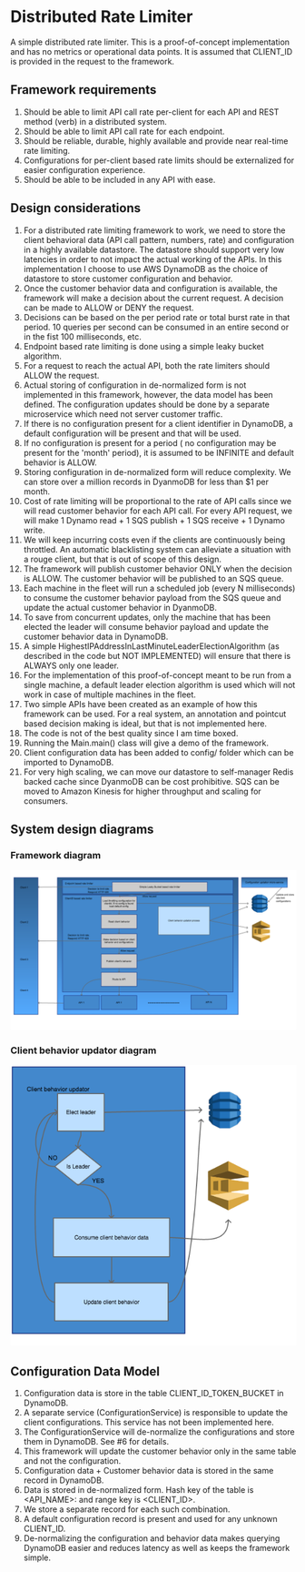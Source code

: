 # Distributed Rate Limiter

A simple distributed rate limiter. This is a proof-of-concept implementation and has no metrics or operational data points. It is assumed that CLIENT_ID is provided in the request to the framework.

<h2>Framework requirements</h2>

1. Should be able to limit API call rate per-client for each API and REST method (verb) in a distributed system.
2. Should be able to limit API call rate for each endpoint.
3. Should be reliable, durable, highly available and provide near real-time rate limiting.
4. Configurations for per-client based rate limits should be externalized for easier configuration experience.
5. Should be able to be included in any API with ease.


<h2>Design considerations</h2>

1. For a distributed rate limiting framework to work, we need to store the client behavioral data (API call pattern, numbers, rate) and configuration in a highly available datastore. The datastore should support very low latencies in order to not impact the actual working of the APIs. In this implementation I choose to use AWS DynamoDB as the choice of datastore to store customer configuration and behavior.
2. Once the customer behavior data and configuration is available, the framework will make a decision about the current request. A decision can be made to ALLOW or DENY the request.
3. Decisions can be based on the per period rate or total burst rate in that period. 10 queries per second can be consumed in an entire second or in the fist 100 milliseconds, etc.
4. Endpoint based rate limiting is done using a simple leaky bucket algorithm.
5. For a request to reach the actual API, both the rate limiters should ALLOW the request.
6. Actual storing of configuration in de-normalized form is not implemented in this framework, however, the data model has been defined. The configuration updates should be done by a separate microservice which need not server customer traffic.
7. If there is no configuration present for a client identifier in DynamoDB, a default configuration will be present and that will be used.
8. If no configuration is present for a period ( no configuration may be present for the 'month' period), it is assumed to be INFINITE and default behavior is ALLOW.
9. Storing configuration in de-normalized form will reduce complexity. We can store over a million records in DyanmoDB for less than $1 per month.
10. Cost of rate limiting will be proportional to the rate of API calls since we will read customer behavior for each API call. For every API request, we will make 1 Dynamo read + 1 SQS publish + 1 SQS receive + 1 Dynamo write. 
11. We will keep incurring costs even if the clients are continuously being throttled. An automatic blacklisting system can alleviate a situation with a rouge client, but that is out of scope of this design.
12. The framework will publish customer behavior ONLY when the decision is ALLOW. The customer behavior will be published to an SQS queue.
13. Each machine in the fleet will run a scheduled job (every N milliseconds) to consume the customer behavior payload from the SQS queue and update the actual customer behavior in DyanmoDB.
14. To save from concurrent updates, only the machine that has been elected the leader will consume behavior payload and update the customer behavior data in DynamoDB.
15. A simple HighestIPAddressInLastMinuteLeaderElectionAlgorithm (as described in the code but NOT IMPLEMENTED) will ensure that there is ALWAYS only one leader.
16. For the implementation of this proof-of-concept meant to be run from a single machine, a default leader election algorithm is used which will not work in case of multiple machines in the fleet.
17. Two simple APIs have been created as an example of how this framework can be used. For a real system, an annotation and pointcut based decision making is ideal, but that is not implemented here. 
18. The code is not of the best quality since I am time boxed.
19. Running the Main.main() class will give a demo of the framework.
20. Client configuration data has been added to config/ folder which can be imported to DynamoDB.
21. For very high scaling, we can move our datastore to self-manager Redis backed cache since DyanmoDB can be cost prohibitive. SQS can be moved to Amazon Kinesis for higher throughput and scaling for consumers.

<h2>System design diagrams</h2>

<h3>Framework diagram</h3>

![alt text](https://raw.githubusercontent.com/turbochrgd/DistributedRateLimiter/master/system_diagrams/system_diagram.png)

<h3>Client behavior updator diagram</h3>

![alt text](https://raw.githubusercontent.com/turbochrgd/DistributedRateLimiter/master/system_diagrams/sqs_1.png)


<h2>Configuration Data Model</h2>

1. Configuration data is store in the table CLIENT_ID_TOKEN_BUCKET in DynamoDB.
2. A separate service (ConfigurationService) is responsible to update the client configurations. This service has not been implemented here.
3. The ConfigurationService will de-normalize the configurations and store them in DynamoDB. See #6 for details.
4. This framework will update the customer behavior only in the same table and not the configuration.
5. Configuration data + Customer behavior data is stored in the same record in DynamoDB.
6. Data is stored in de-normalized form. Hash key of the table is <API_NAME>:<METHOD> and range key is <CLIENT_ID>.
7. We store a separate record for each such combination.
8. A default configuration record is present and used for any unknown CLIENT_ID. 
9. De-normalizing the configuration and behavior data makes querying DynamoDB easier and reduces latency as well as keeps the framework simple.